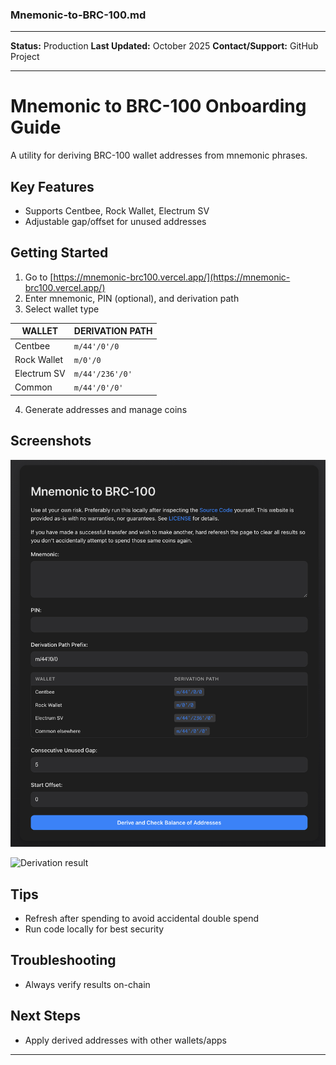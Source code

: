 ### Mnemonic-to-BRC-100.md

***
**Status:** Production
**Last Updated:** October 2025
**Contact/Support:** GitHub Project

***
# Mnemonic to BRC-100 Onboarding Guide

A utility for deriving BRC-100 wallet addresses from mnemonic phrases.

## Key Features
- Supports Centbee, Rock Wallet, Electrum SV
- Adjustable gap/offset for unused addresses

## Getting Started

1. Go to [https://mnemonic-brc100.vercel.app/](https://mnemonic-brc100.vercel.app/)
2. Enter mnemonic, PIN (optional), and derivation path
3. Select wallet type

| WALLET        | DERIVATION PATH     |
|---------------|--------------------|
| Centbee       | `m/44'/0'/0`       |
| Rock Wallet   | `m/0'/0`           |
| Electrum SV   | `m/44'/236'/0'`    |
| Common        | `m/44'/0'/0'`      |

4. Generate addresses and manage coins

## Screenshots
![Main form](../../../assets/onboardings/bsv-apps/mnemonic-brc100-app/main-form.png)

![Derivation result](../../../assets/onboardings/bsv-apps/mnemonic-brc100-app/derivation-result.png)

## Tips
- Refresh after spending to avoid accidental double spend
- Run code locally for best security

## Troubleshooting
- Always verify results on-chain

## Next Steps
- Apply derived addresses with other wallets/apps

***
